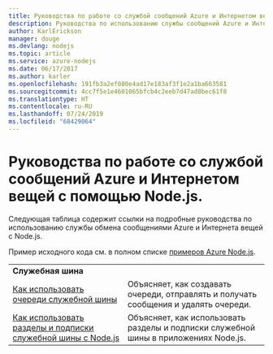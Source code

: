 ```yaml
---
title: Руководства по работе со службой сообщений Azure и Интернетом вещей с помощью Node.js.
description: Руководства по использованию службы сообщений Azure и Интернета вещей с Node.js.
author: KarlErickson
manager: douge
ms.devlang: nodejs
ms.topic: article
ms.service: azure-nodejs
ms.date: 06/17/2017
ms.author: karler
ms.openlocfilehash: 191fb3a2ef080e4ad17e183af3f1e2a1ba663581
ms.sourcegitcommit: 4cc7f5e1e4601065bfcb4c2eeb7d47ad0bec61f8
ms.translationtype: HT
ms.contentlocale: ru-RU
ms.lasthandoff: 07/24/2019
ms.locfileid: "68429064"
---
```

# <a name="azure-messaging-and-internet-of-things-iot-with-nodejs-tutorials"></a>Руководства по работе со службой сообщений Azure и Интернетом вещей с помощью Node.js.

Следующая таблица содержит ссылки на подробные руководства по использованию службы обмена сообщениями Azure и Интернета вещей с Node.js.

Пример исходного кода см. в полном списке [примеров Azure Node.js](https://azure.microsoft.com/resources/samples/?term=nodejs).

| | |
|---|---|
| **Служебная шина** ||
| [Как использовать очереди служебной шины](/azure/service-bus-messaging/service-bus-nodejs-how-to-use-queues?toc=/azure/javascript/toc.json&bc=/azure/javascript/breadcrumb/toc.json) | Объясняет, как создавать очереди, отправлять и получать сообщения и удалять очереди. |
| [Как использовать разделы и подписки служебной шины с Node.js](/azure/service-bus-messaging/service-bus-nodejs-how-to-use-topics-subscriptions?toc=/azure/javascript/toc.json&bc=/azure/javascript/breadcrumb/toc.json) | Объясняет, как использовать разделы и подписки служебной шины в приложениях Node.js. |
